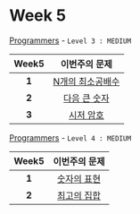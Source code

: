 # Week 5

[Programmers](https://programmers.co.kr/learn/challenges?level=3) - `Level 3 : MEDIUM`

Week5 | 이번주의 문제
:---: | :--------:
**1** | [N개의 최소공배수](https://programmers.co.kr/learn/challenge_codes/152)
**2** | [다음 큰 숫자](https://programmers.co.kr/learn/challenge_codes/170)
**3** | [시저 암호](https://programmers.co.kr/learn/challenge_codes/144)

[Programmers](https://programmers.co.kr/learn/challenges?level=4) - `Level 4 : MEDIUM`

Week5 | 이번주의 문제
:---: | :--------:
**1** | [숫자의 표현](https://programmers.co.kr/learn/challenge_codes/41)
**2** | [최고의 집합](https://programmers.co.kr/learn/challenge_codes/38)

